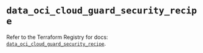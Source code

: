 # `data_oci_cloud_guard_security_recipe`

Refer to the Terraform Registry for docs: [`data_oci_cloud_guard_security_recipe`](https://registry.terraform.io/providers/oracle/oci/6.18.0/docs/data-sources/cloud_guard_security_recipe).

